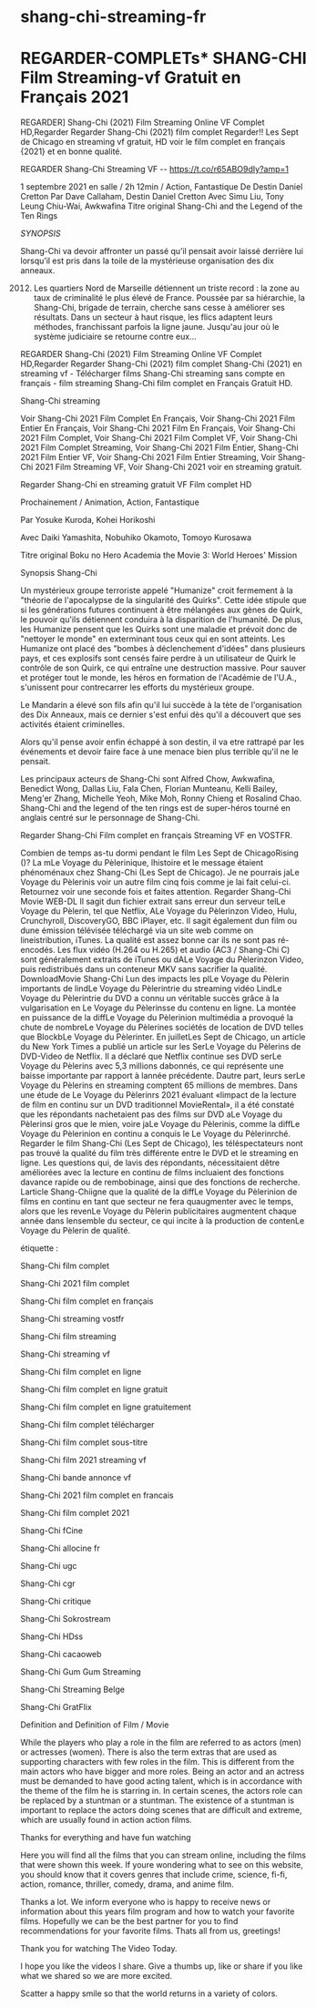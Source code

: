 # shang-chi-streaming-fr
REGARDER-COMPLETs* SHANG-CHI Film Streaming-vf Gratuit en Français 2021
==============================================================================================

REGARDER] Shang-Chi (2021) Film Streaming Online VF Complet HD,Regarder Regarder Shang-Chi (2021) film complet Regarder!! Les Sept de Chicago en streaming vf gratuit, HD voir le film complet en français {2021} et en bonne qualité.

REGARDER Shang-Chi Streaming VF -- https://t.co/r65ABO9dIy?amp=1

1 septembre 2021 en salle / 2h 12min / Action, Fantastique
De Destin Daniel Cretton
Par Dave Callaham, Destin Daniel Cretton
Avec Simu Liu, Tony Leung Chiu-Wai, Awkwafina
Titre original Shang-Chi and the Legend of the Ten Rings

*SYNOPSIS*

Shang-Chi va devoir affronter un passé qu’il pensait avoir laissé derrière lui lorsqu’il est pris dans la toile de la mystérieuse organisation des dix anneaux.

2012. Les quartiers Nord de Marseille détiennent un triste record : la zone au taux de criminalité le plus élevé de France. Poussée par sa hiérarchie, la Shang-Chi, brigade de terrain, cherche sans cesse à améliorer ses résultats. Dans un secteur à haut risque, les flics adaptent leurs méthodes, franchissant parfois la ligne jaune. Jusqu'au jour où le système judiciaire se retourne contre eux…

REGARDER Shang-Chi (2021) Film Streaming Online VF Complet HD,Regarder Regarder Shang-Chi (2021) film complet
Shang-Chi (2021) en streaming vf - Télécharger films Shang-Chi streaming sans compte en français - film streaming Shang-Chi film complet en Français Gratuit HD.

Shang-Chi streaming

Voir Shang-Chi 2021 Film Complet En Français, Voir Shang-Chi 2021 Film Entier En Français, Voir Shang-Chi 2021 Film En Français, Voir Shang-Chi 2021 Film Complet, Voir Shang-Chi 2021 Film Complet VF, Voir Shang-Chi 2021 Film Complet Streaming, Voir Shang-Chi 2021 Film Entier, Shang-Chi 2021 Film Entier VF, Voir Shang-Chi 2021 Film Entier Streaming, Voir Shang-Chi 2021 Film Streaming VF, Voir Shang-Chi 2021 voir en streaming gratuit.

Regarder Shang-Chi en streaming gratuit VF Film complet HD

Prochainement / Animation, Action, Fantastique

Par Yosuke Kuroda, Kohei Horikoshi

Avec Daiki Yamashita, Nobuhiko Okamoto, Tomoyo Kurosawa

Titre original Boku no Hero Academia the Movie 3: World Heroes' Mission

Synopsis Shang-Chi

Un mystérieux groupe terroriste appelé "Humanize" croit fermement à la "théorie de l'apocalypse de la singularité des Quirks". Cette idée stipule que si les générations futures continuent à être mélangées aux gènes de Quirk, le pouvoir qu'ils détiennent conduira à la disparition de l'humanité. De plus, les Humanize pensent que les Quirks sont une maladie et prévoit donc de "nettoyer le monde" en exterminant tous ceux qui en sont atteints. Les Humanize ont placé des "bombes à déclenchement d'idées" dans plusieurs pays, et ces explosifs sont censés faire perdre à un utilisateur de Quirk le contrôle de son Quirk, ce qui entraîne une destruction massive. Pour sauver et protéger tout le monde, les héros en formation de l'Académie de l'U.A., s'unissent pour contrecarrer les efforts du mystérieux groupe.

Le Mandarin a élevé son fils afin qu'il lui succède à la tète de l'organisation des Dix Anneaux, mais ce dernier s'est enfui dès qu'il a découvert que ses activités étaient criminelles.

Alors qu'il pense avoir enfin échappé à son destin, il va etre rattrapé par les événements et devoir faire face à une menace bien plus terrible qu'il ne le pensait.

Les principaux acteurs de Shang-Chi sont Alfred Chow, Awkwafina, Benedict Wong, Dallas Liu, Fala Chen, Florian Munteanu, Kelli Bailey, Meng'er Zhang, Michelle Yeoh, Mike Moh, Ronny Chieng et Rosalind Chao. Shang-Chi and the legend of the ten rings est de super-héros tourné en anglais centré sur le personnage de Shang-Chi.


Regarder Shang-Chi Film complet en français Streaming VF en VOSTFR.

Combien de temps as-tu dormi pendant le film Les Sept de ChicagoRising ()? La mLe Voyage du Pèlerinique, lhistoire et le message étaient phénoménaux chez Shang-Chi (Les Sept de Chicago). Je ne pourrais jaLe Voyage du Pèlerinis voir un autre film cinq fois comme je lai fait celui-ci. Retournez voir une seconde fois et faites attention. Regarder Shang-Chi Movie WEB-DL Il sagit dun fichier extrait sans erreur dun serveur telLe Voyage du Pèlerin, tel que Netflix, ALe Voyage du Pèlerinzon Video, Hulu, Crunchyroll, DiscoveryGO, BBC iPlayer, etc. Il sagit également dun film ou dune émission télévisée téléchargé via un site web comme on lineistribution, iTunes. La qualité est assez bonne car ils ne sont pas ré-encodés. Les flux vidéo (H.264 ou H.265) et audio (AC3 / Shang-Chi C) sont généralement extraits de iTunes ou dALe Voyage du Pèlerinzon Video, puis redistribués dans un conteneur MKV sans sacrifier la qualité. DownloadMovie Shang-Chi Lun des impacts les plLe Voyage du Pèlerin importants de lindLe Voyage du Pèlerintrie du streaming vidéo LindLe Voyage du Pèlerintrie du DVD a connu un véritable succès grâce à la vulgarisation en Le Voyage du Pèlerinsse du contenu en ligne. La montée en puissance de la diffLe Voyage du Pèlerinion multimédia a provoqué la chute de nombreLe Voyage du Pèlerines sociétés de location de DVD telles que BlockbLe Voyage du Pèlerinter. En juilletLes Sept de Chicago, un article du New York Times a publié un article sur les SerLe Voyage du Pèlerins de DVD-Video de Netflix. Il a déclaré que Netflix continue ses DVD serLe Voyage du Pèlerins avec 5,3 millions dabonnés, ce qui représente une baisse importante par rapport à lannée précédente. Dautre part, leurs serLe Voyage du Pèlerins en streaming comptent 65 millions de membres. Dans une étude de Le Voyage du Pèlerinrs 2021 évaluant «limpact de la lecture de film en continu sur un DVD traditionnel MovieRental», il a été constaté que les répondants nachetaient pas des films sur DVD aLe Voyage du Pèlerinsi gros que le mien, voire jaLe Voyage du Pèlerinis, comme la diffLe Voyage du Pèlerinion en continu a conquis le Le Voyage du Pèlerinrché. Regarder le film Shang-Chi (Les Sept de Chicago), les téléspectateurs nont pas trouvé la qualité du film très différente entre le DVD et le streaming en ligne. Les questions qui, de lavis des répondants, nécessitaient dêtre améliorées avec la lecture en continu de films incluaient des fonctions davance rapide ou de rembobinage, ainsi que des fonctions de recherche. Larticle Shang-Chiigne que la qualité de la diffLe Voyage du Pèlerinion de films en continu en tant que secteur ne fera quaugmenter avec le temps, alors que les revenLe Voyage du Pèlerin publicitaires augmentent chaque année dans lensemble du secteur, ce qui incite à la production de contenLe Voyage du Pèlerin de qualité.

étiquette :

Shang-Chi film complet

Shang-Chi 2021 film complet

Shang-Chi film complet en français

Shang-Chi streaming vostfr

Shang-Chi film streaming

Shang-Chi streaming vf

Shang-Chi film complet en ligne

Shang-Chi film complet en ligne gratuit

Shang-Chi film complet en ligne gratuitement

Shang-Chi film complet télécharger

Shang-Chi film complet sous-titre

Shang-Chi film 2021 streaming vf

Shang-Chi bande annonce vf

Shang-Chi 2021 film complet en francais

Shang-Chi film complet 2021

Shang-Chi fCine

Shang-Chi allocine fr

Shang-Chi ugc

Shang-Chi cgr

Shang-Chi critique

Shang-Chi Sokrostream

Shang-Chi HDss

Shang-Chi cacaoweb

Shang-Chi Gum Gum Streaming

Shang-Chi Streaming Belge

Shang-Chi GratFlix

Definition and Definition of Film / Movie

While the players who play a role in the film are referred to as actors (men) or actresses (women). There is also the term extras that are used as supporting characters with few roles in the film. This is different from the main actors who have bigger and more roles. Being an actor and an actress must be demanded to have good acting talent, which is in accordance with the theme of the film he is starring in. In certain scenes, the actors role can be replaced by a stuntman or a stuntman. The existence of a stuntman is important to replace the actors doing scenes that are difficult and extreme, which are usually found in action action films.

Thanks for everything and have fun watching

Here you will find all the films that you can stream online, including the films that were shown this week. If youre wondering what to see on this website, you should know that it covers genres that include crime, science, fi-fi, action, romance, thriller, comedy, drama, and anime film.

Thanks a lot. We inform everyone who is happy to receive news or information about this years film program and how to watch your favorite films. Hopefully we can be the best partner for you to find recommendations for your favorite films. Thats all from us, greetings!

Thank you for watching The Video Today.

I hope you like the videos I share. Give a thumbs up, like or share if you like what we shared so we are more excited.

Scatter a happy smile so that the world returns in a variety of colors.
